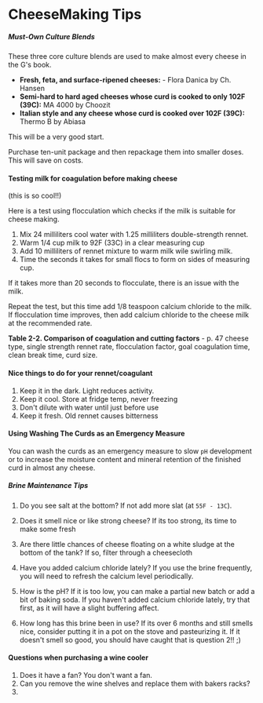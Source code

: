 # CheeseMaking Tips

##### Must-Own Culture Blends

These three core culture blends are used to make almost every cheese in the G's book.

* **Fresh, feta, and surface-ripened cheeses:** - Flora Danica by Ch. Hansen
* **Semi-hard to hard aged cheeses whose curd is cooked to only 102F (39C):** MA 4000 by Choozit
* **Italian style and any cheese whose curd is cooked over 102F (39C):** Thermo B by Abiasa

This will be a very good start.

Purchase ten-unit package and then repackage them into smaller doses. This will save on costs.


#### Testing milk for coagulation before making cheese

(this is so cool!!)

Here is a test using flocculation which checks if the milk is suitable for cheese making. 

1. Mix 24 milliliters cool water with 1.25 milliliters double-strength rennet.
2. Warm 1/4 cup milk to 92F (33C) in a clear measuring cup
3. Add 10 milliliters of rennet mixture to warm milk wile swirling milk. 
4. Time the seconds it takes for small flocs to form on sides of measuring cup.

If it takes more than 20 seconds to flocculate, there is an issue with the milk. 

Repeat the test, but this time add 1/8 teaspoon calcium chloride to the milk. If flocculation time improves, then add calcium chloride to the cheese milk at the recommended rate.

**Table 2-2. Comparison of coagulation and cutting factors** - p. 47
cheese type, single strength rennet rate, flocculation factor, goal coagulation time, clean break time, curd size.

#### Nice things to do for your rennet/coagulant

1. Keep it in the dark. Light reduces activity.
2. Keep it cool. Store at fridge temp, never freezing
3. Don't dilute with water until just before use
4. Keep it fresh. Old rennet causes bitterness

#### Using Washing The Curds as an Emergency Measure

You can wash the curds as an emergency measure to slow `pH` development or to increase the moisture content and mineral retention of the finished curd in almost any cheese. 

##### Brine Maintenance Tips

1. Do you see salt at the bottom? If not add more slat (at `55F - 13C`).

2. Does it smell nice or like strong cheese? If its too strong, its time to make some fresh

3. Are there little chances of cheese floating on a white sludge at the bottom of the tank? If so, filter through a cheesecloth

4. Have you added calcium chloride lately? If you use the brine frequently, you will need to refresh the calcium level periodically.

5. How is the pH? If it is too low, you can make a partial new batch or add a bit of baking soda. If you haven't added calcium chloride lately, try that first, as it will have a slight buffering affect.

6. How long has this brine been in use? If its over 6 months and still smells nice, consider putting it in a pot on the stove and pasteurizing it. If it doesn't smell so good, you should have caught that is question 2!! ;)

#### Questions when purchasing a wine cooler

1. Does it have a fan? You don't want a fan.
2. Can you remove the wine shelves and replace them with bakers racks?
3. 